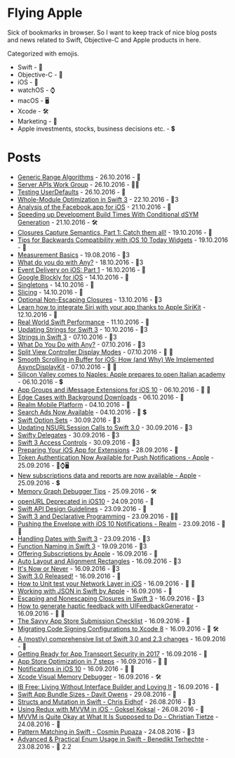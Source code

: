 # Flying Apple

Sick of bookmarks in browser. So I want to keep track of nice blog posts and news related to Swift, Objective-C and Apple products in here.

Categorized with emojis.

 * Swift - 🔶
 * Objective-C - 🔷
 * iOS - 📱
 * watchOS - ⌚
 * macOS - 🖥
 * Xcode - 🛠
 * Marketing - 🎯
 * Apple investments, stocks, business decisions etc. - 💲

# Posts

- [Generic Range Algorithms](https://oleb.net/blog/2016/10/generic-range-algorithms/) - 26.10.2016 - 🔶
- [Server APIs Work Group](https://swift.org/blog/server-api-workgroup/) - 26.10.2016 - 🔶💲
- [Testing UserDefaults](http://www.figure.ink/blog/2016/10/15/testing-userdefaults) - 26.10.2016 - 🔶
- [Whole-Module Optimization in Swift 3](https://swift.org/blog/whole-module-optimizations/) - 22.10.2016 - 🔶3
- [Analysis of the Facebook.app for iOS](http://blog.timac.org/?p=1303) - 21.10.2016 - 📱
- [Speeding up Development Build Times With Conditional dSYM Generation](http://holko.pl/2016/10/18/dsym-debug/) - 21.10.2016 - 🛠
- [Closures Capture Semantics, Part 1: Catch them all!](http://alisoftware.github.io/swift/closures/2016/07/25/closure-capture-1/) - 19.10.2016 - 🔶
- [Tips for Backwards Compatibility with iOS 10 Today Widgets](https://kristina.io/backwards-compatibility-with-ios-10-today-widgets/) - 19.10.2016 - 📱
- [Measurement Basics](https://littlebitesofcocoa.com/276-measurement-basics) - 19.08.2016 - 🔶3
- [What do you do with Any?](https://makeapppie.com/2016/09/26/what-do-you-do-with-any/) - 18.10.2016 - 🔶3
- [Event Delivery on iOS: Part 1](https://medium.com/bpxl-craft/event-delivery-on-ios-part-1-8e68b3a3f423#.gi88l2xmj) - 16.10.2016 - 📱
- [Google Blockly for iOS](https://developers.googleblog.com/2016/10/blockly-for-ios.html) - 14.10.2016 - 📱
- [Singletons](http://fatalerror.fm/episodes/2016/10/10/6-singletons) - 14.10.2016 - 🔶
- [Slicing](http://khanlou.com/2016/10/slicing/) - 14.10.2016 - 🔶
- [Optional Non-Escaping Closures](https://oleb.net/blog/2016/10/optional-non-escaping-closures/) - 13.10.2016 - 🔶3
- [Learn how to integrate Siri with your app thanks to Apple SiriKit](http://www.ymedialabs.com/apple-sirikit/) - 12.10.2016 - 📱
- [Real World Swift Performance](https://realm.io/news/real-world-swift-performance/) - 11.10.2016 - 🔶
- [Updating Strings for Swift 3](http://useyourloaf.com/blog/updating-strings-for-swift-3/) - 10.10.2016 - 🔶3
- [Strings in Swift 3](https://oleb.net/blog/2016/08/swift-3-strings/) - 07.10.2016 - 🔶3
- [What Do You Do with Any?](https://makeapppie.com/2016/09/26/what-do-you-do-with-any) - 07.10.2016 - 🔶3
- [Split View Controller Display Modes](http://useyourloaf.com/blog/split-view-controller-display-modes/) - 07.10.2016 - 📱 🔶
- [Smooth Scrolling in Buffer for iOS: How (and Why) We Implemented AsyncDisplayKit](https://overflow.buffer.com/2016/10/04/implementing-asyncdisplaykit-within-buffer-ios/) - 07.10.2016 - 📱 🔷
- [Silicon Valley comes to Naples: Apple prepares to open Italian academy](https://www.theguardian.com/world/2016/oct/05/apple-academy-naples-italy-san-giovanni-tim-cook) - 06.10.2016 - 💲
- [App Groups and iMessage Extensions for iOS 10](http://tackmobile.com/blog/App-Groups-and-iMessage-Extensions-for-iOS-10.html) - 06.10.2016 - 🔶 📱 
- [Edge Cases with Background Downloads](http://benscheirman.com/2016/10/background-downloads/) - 06.10.2016 - 📱
- [Realm Mobile Platform](https://realm.io/products/realm-mobile-platform/) - 04.10.2016 - 📱
- [Search Ads Now Available](https://developer.apple.com/news/?id=09282016a) - 04.10.2016 - 📱 💲
- [Swift Option Sets](https://oleb.net/blog/2016/09/swift-option-sets/) - 30.09.2016 - 🔶3
- [Updating NSURLSession Calls to Swift 3.0](https://grokswift.com/updating-nsurlsession-to-swift-3-0/) - 30.09.2016 - 🔶3
- [Swifty Delegates](http://khanlou.com/2016/09/swifty-delegates/) - 30.09.2016 - 🔶3
- [Swift 3 Access Controls](http://useyourloaf.com/blog/swift-3-access-controls/) - 30.09.2016 - 🔶3
- [Preparing Your iOS App for Extensions](https://www.raizlabs.com/dev/2016/09/preparing-ios-app-for-extensions/) - 28.09.2016 - 📱
- [Token Authentication Now Available for Push Notifications - Apple](https://developer.apple.com/news/?id=09222016a) - 25.09.2016 - 📱⌚🖥
- [New subscriptions data and reports are now available - Apple](https://itunespartner.apple.com/en/apps/news/5721783) - 25.09.2016 - 💲
- [Memory Graph Debugger Tips](http://inessential.com/2016/09/22/memory_graph_debugger_tips) - 25.09.2016 - 🛠
- [openURL Deprecated in iOS10](http://useyourloaf.com/blog/openurl-deprecated-in-ios10/) - 24.09.2016 - 📱
- [Swift API Design Guidelines](https://swift.org/documentation/api-design-guidelines/) - 23.09.2016 - 🔶
- [Swift 3 and Declarative Programming](https://possiblemobile.com/2016/09/swift-3-declarative-programming/) - 23.09.2016 - 📱🔶
- [Pushing the Envelope with iOS 10 Notifications - Realm](https://realm.io/news/tryswift-ellen-shapiro-pushing-envelope-ios-10-notifications/) - 23.09.2016 - 📱🔶
- [Handling Dates with Swift 3](http://dev.iachieved.it/iachievedit/handling-dates-with-swift-3-0/) - 23.09.2016 - 🔶3
- [Function Naming in Swift 3](http://inaka.net/blog/2016/09/16/function-naming-in-swift-3/) - 19.09.2016 - 🔶3
- [Offering Subscriptions by Apple](https://developer.apple.com/app-store/subscriptions/) - 16.09.2016 - 📱
- [Auto Layout and Alignment Rectangles](http://useyourloaf.com/blog/auto-layout-and-alignment-rectangles/) - 16.09.2016 - 🔶3
- [It's Now or Never](http://ericasadun.com/2016/09/06/its-now-or-never/) - 16.09.2016 - 🔶3
- [Swift 3.0 Released!](https://swift.org/blog/swift-3-0-released/) - 16.09.2016 - 🔶
- [How to Unit test your Network Layer in iOS](http://hoangtran.me/ios/testing/2016/09/12/unit-test-network-layer-in-ios/) - 16.09.2016 - 🔶 📱
- [Working with JSON in Swift by Apple](https://developer.apple.com/swift/blog/?id=37) - 16.09.2016 - 🔶
- [Escaping and Nonescaping Closures in Swift 3](https://swiftunboxed.com/lang/closures-escaping-noescape-swift3) - 16.09.2016 - 🔶3
- [How to generate haptic feedback with UIFeedbackGenerator](https://www.hackingwithswift.com/example-code/uikit/how-to-generate-haptic-feedback-with-uifeedbackgenerator) - 16.09.2016 - 🔶 📱
- [The Savvy App Store Submission Checklist](https://quip.com/FtjnAWlMMnJS) - 16.09.2016 - 📱
- [Migrating Code Signing Configurations to Xcode 8](https://pewpewthespells.com/blog/migrating_code_signing.html) - 16.09.2016 - 📱 🛠
- [A (mostly) comprehensive list of Swift 3.0 and 2.3 changes](https://buildingvts.com/a-mostly-comprehensive-list-of-swift-3-0-and-2-3-changes-193b904bb5b1#.rtu93uihd) - 16.09.2016 - 🔶
- [Getting Ready for App Transport Security in 2017](https://nabla-c0d3.github.io/blog/2016/08/14/ats-enforced-2017/) - 16.09.2016 - 📱
- [App Store Optimization in 7 steps](http://www.littlemsmobile.com/make-your-ios-app-successful-in-the-app-store-aso-in-7-steps/) - 16.09.2016 - 📱 🎯
- [Notifications in iOS 10](https://swifting.io/blog/2016/08/22/23-notifications-in-ios-10/) - 16.09.2016 - 📱 🔶
- [Xcode Visual Memory Debugger](http://useyourloaf.com/blog/xcode-visual-memory-debugger) - 16.09.2016 - 🛠
- [IB Free: Living Without Interface Builder and Loving It](https://www.raizlabs.com/dev/2016/08/ib-free-living-without-interface-builder) - 16.09.2016 - 🔶
- [Swift App Bundle Sizes - Davit Owens](http://owensd.io/blog/swift-app-size-bundles/) - 29.08.2016 - 🔶
- [Structs and Mutation in Swift - Chris Eidhof](http://chris.eidhof.nl/post/structs-and-mutation-in-swift/) - 26.08.2016 - 🔶3
- [Using Redux with MVVM in iOS - Goksel Koksal](https://medium.com/@gokselkoksal/using-redux-with-mvvm-on-ios-18212454d676#.mm25yv5tl) - 26.08.2016 - 📱
- [MVVM is Quite Okay at What It Is Supposed to Do - Christian Tietze](https://christiantietze.de/posts/2016/08/mvvm-is-okay-for-what-it-does/) - 24.08.2016 - 📱
- [Pattern Matching in Swift - Cosmin Pupaza](https://www.raywenderlich.com/134844/pattern-matching-in-swift) - 24.08.2016 - 🔶3
- [Advanced & Practical Enum Usage in Swift - Benedikt Terhechte](https://appventure.me/2015/10/17/advanced-practical-enum-examples/) - 23.08.2016 - 🔶 2.2

